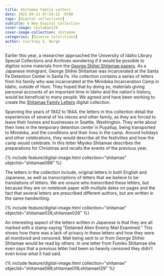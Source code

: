 ```yaml
---
title: Shitamae Family Letters
date: 2021-09-21 07:54:12 -0700
tags: [digital collections]
subtitle: A New Digital Collection
cover-image: shitamae129
cover-image-collection: shitamae
categories: [Diverse Colelctions]
author: Courtney E. Berge
---
```


Earlier this year, a researcher approached the University of Idaho Library Special Collections and Archives wondering if it would be possible to digitize some materials from the [George Shihei Shitamae papers](https://archiveswest.orbiscascade.org/ark:/80444/xv302637/). As a Japanese immigrant, George Shihei Shitamae was incarcerated at the Santa Fe Detention Center in Santa Fe. His collection contains a series of letters from his family who was incarcerated at the Minidoka Incarceration Camp in Idaho, outside of Hunt. They hoped that by doing so, materials giving personal accounts of an important time in Idaho and the nation's history, would be beneficial to many people. We agreed and have been working to create the [Shitamae Family Letters](https://www.lib.uidaho.edu/digital/shitamae/) digital collection. 

Spanning the years of 1942 to 1944, the letters in this collection detail the experiences of several of his nieces and other family, as they are forced to leave their homes and businesses in Seattle, Washington. They write about their lives in the temporary detention center in Puyallup, being transported to Minidoka, and the conditions and their lives in the camp. Around holidays and other celebrations, they would describe all the festivities and how the camp would celebrate. In this letter Miyoko Shitamae describes the preparations for Christmas and recalls the events of the previous year. 

{% include feature/digital-image.html collection="shitamae" objectid="shitamae088" %}

The letters in the collection include, original letters in both English and Japanese, as well as transcriptions of letters that we believe to be translations of letters. We are unsure who transcribed these letters, but because they are on notebook paper with multiple dates on pages and the fact that several letters are prescribed different authors, but are written in the same handwriting. 

{% include feature/digital-image.html collection="shitamae" objectid="shitamae026;shitamae026" %}

An interesting aspect of the letters written in Japanese is that they are all marked with a stamp saying "Detained Alien Enemy Mail Examined." This shows how there was a lack of privacy in these letters and how they were all monitored and censored. Mail being sent to or from George Shihei Shitamae would be read by others. In one letter from Fumiko Shitamae she even says that a previous letter had been so heavily censored they didn't even know what it had said. 

{% include feature/digital-image.html collection="shitamae" objectid="shitamae088;shitamae018;shitamae129" %}


